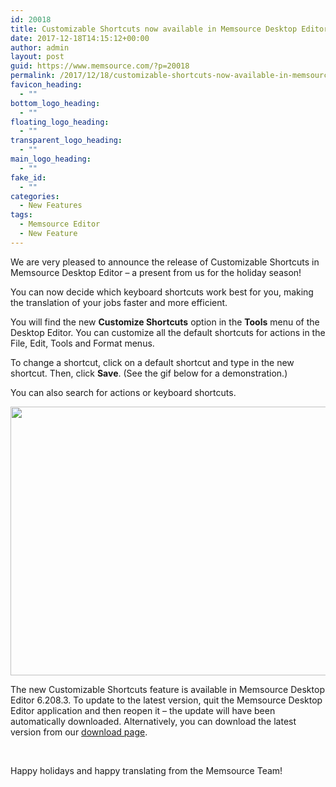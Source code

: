 ```yaml
---
id: 20018
title: Customizable Shortcuts now available in Memsource Desktop Editor
date: 2017-12-18T14:15:12+00:00
author: admin
layout: post
guid: https://www.memsource.com/?p=20018
permalink: /2017/12/18/customizable-shortcuts-now-available-in-memsource-desktop-editor/
favicon_heading:
  - ""
bottom_logo_heading:
  - ""
floating_logo_heading:
  - ""
transparent_logo_heading:
  - ""
main_logo_heading:
  - ""
fake_id:
  - ""
categories:
  - New Features
tags:
  - Memsource Editor
  - New Feature
---
```

<span style="font-weight: 400;">We are very pleased to announce the release of Customizable Shortcuts in Memsource Desktop Editor &#8211; a present from us for the holiday season!</span><!--more-->

<span style="font-weight: 400;">You can now decide which keyboard shortcuts work best for you, making the translation of your jobs faster and more efficient.</span>

<span style="font-weight: 400;">You will find the new</span> **Customize Shortcuts** <span style="font-weight: 400;">option in the </span>**Tools** <span style="font-weight: 400;">menu of the Desktop Editor. You can customize all the default shortcuts for actions in the File, Edit, Tools and Format menus.</span>

<span style="font-weight: 400;">To change a shortcut, click on a default shortcut and type in the new shortcut. Then, click </span>**Save**<span style="font-weight: 400;">. (See the gif below for a demonstration.)</span>

<span style="font-weight: 400;">You can also search for actions or keyboard shortcuts.</span>

<span style="font-weight: 400;"><a class="dt-pswp-item" href="https://www.memsource.com/wp-content/uploads/2017/12/Customizable-shortcuts-gif.gif" data-dt-img-description="" data-large_image_width="800" data-large_image_height="455"><img class="alignnone wp-image-20045" src="https://www.memsource.com/wp-content/uploads/2017/12/Customizable-shortcuts-gif.gif" alt="" width="756" height="430" /></a></span>

The new Customizable Shortcuts feature is available in Memsource Desktop Editor 6.208.3. To update to the latest version, quit the Memsource Desktop Editor application and then reopen it &#8211; the update will have been automatically downloaded. Alternatively, you can download the latest version from our [download page](https://www.memsource.com/download/).

&nbsp;

<span style="font-weight: 400;">Happy holidays and happy translating from the Memsource Team! </span>